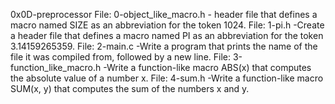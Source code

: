0x0D-preprocessor
File: 0-object_like_macro.h - header file that defines a macro named SIZE as an abbreviation for the token 1024.
File: 1-pi.h -Create a header file that defines a macro named PI as an abbreviation for the token 3.14159265359.
File: 2-main.c -Write a program that prints the name of the file it was compiled from, followed by a new line.
File: 3-function_like_macro.h -Write a function-like macro ABS(x) that computes the absolute value of a number x.
File: 4-sum.h -Write a function-like macro SUM(x, y) that computes the sum of the numbers x and y.
